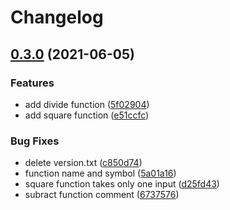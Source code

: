 # Changelog

## [0.3.0](https://www.github.com/atreya2011/go-mod-renshuu/compare/v0.2.0...v0.3.0) (2021-06-05)


### Features

* add divide function ([5f02904](https://www.github.com/atreya2011/go-mod-renshuu/commit/5f02904a2e679ec7fea6c5c42749f9048d3f02c3))
* add square function ([e51ccfc](https://www.github.com/atreya2011/go-mod-renshuu/commit/e51ccfc421f2e8db5f67d9cc3af821ea3babe80e))


### Bug Fixes

* delete version.txt ([c850d74](https://www.github.com/atreya2011/go-mod-renshuu/commit/c850d749cac279a0dd08a2a8e3285299a9339609))
* function name and symbol ([5a01a16](https://www.github.com/atreya2011/go-mod-renshuu/commit/5a01a166515e845f84e914fa5612c16de915a882))
* square function takes only one input ([d25fd43](https://www.github.com/atreya2011/go-mod-renshuu/commit/d25fd431b08cc1fbd5b969eb5892afce5acb72d2))
* subract function comment ([6737576](https://www.github.com/atreya2011/go-mod-renshuu/commit/6737576e7a01f739a4642ad493b95fa348759c1b))
